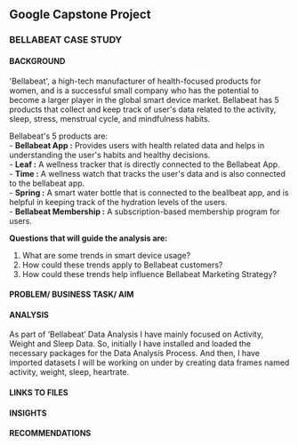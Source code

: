 ## Google Capstone Project
### BELLABEAT CASE STUDY
#### BACKGROUND
'Bellabeat', a high-tech manufacturer of health-focused products for women, and is a successful small company who has the potential to become a larger player in the global smart device market.
Bellabeat has 5 products that collect and keep track of user's data related to the activity, sleep, stress, menstrual cycle, and mindfulness habits.

Bellabeat's 5 products are:<br>
    - **Bellabeat App :** Provides users with health related data and helps in understanding the user's habits and healthy decisions.<br>
    - **Leaf :** A wellness tracker that is directly connected to the Bellabeat App.<br>
    - **Time :** A wellness watch that tracks the user's data and is also connected to the bellabeat app.<br>
    - **Spring :** A smart water bottle that is connected to the beallbeat app, and is helpful in keeping track of the hydration levels of the users.<br>
    - **Bellabeat Membership :** A subscription-based membership program for users.<br>

**Questions that will guide the analysis are:** <br>
1. What are some trends in smart device usage?
2. How could these trends apply to Bellabeat customers?
3. How could these trends help influence Bellabeat Marketing Strategy?

#### PROBLEM/ BUSINESS TASK/ AIM

#### ANALYSIS
As part of ‘Bellabeat’ Data Analysis I have mainly focused on Activity, Weight and Sleep Data.
So, initially I have installed and loaded the necessary packages for the Data Analysis Process. And then, I have imported datasets I will be working on under by creating data frames named activity, weight, sleep, heartrate.

#### LINKS TO FILES

#### INSIGHTS

#### RECOMMENDATIONS
